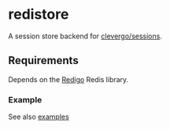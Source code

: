 # redistore

A session store backend for [clevergo/sessions](https://github.com/clevergo/sessions).

## Requirements

Depends on the [Redigo](https://github.com/garyburd/redigo) Redis library.

### Example
See also [examples](https://github.com/clevergo/sessions/examples)

